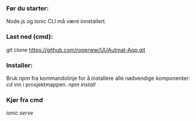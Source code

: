 
### Før du starter:
Node.js og Ionic CLI må være innstallert. 

### Last ned (cmd): 
git clone https://github.com/rogerww/UUAutmat-App.git

### Installer:
Bruk *npm* fra kommandolinje for å installere alle nødvendige komponenter: 
*cd* inn i prosjektmappen.
*npm install*

### Kjør fra cmd
*ionic serve* 